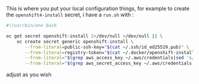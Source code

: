This is where you put your local configuration things, for example to create the `openshift4-install` secret, i have a `run.sh` with :

```bash
#!/usr/bin/env bash

oc get secret openshift-install 2>/dev/null >/dev/null || \
    oc create secret generic openshift-install \
       --from-literal=public-ssh-key="$(cat ~/.ssh/id_ed25519.pub)" \
       --from-literal=registry-token="$(cat ~/.docker/openshift-install.json)" \
       --from-literal="$(grep aws_access_key ~/.aws/credentials|sed 's/_/-/g')" \
       --from-literal="$(grep aws_secret_access_key ~/.aws/credentials|sed 's/_/-/g')" \
```

adjust as you wish
